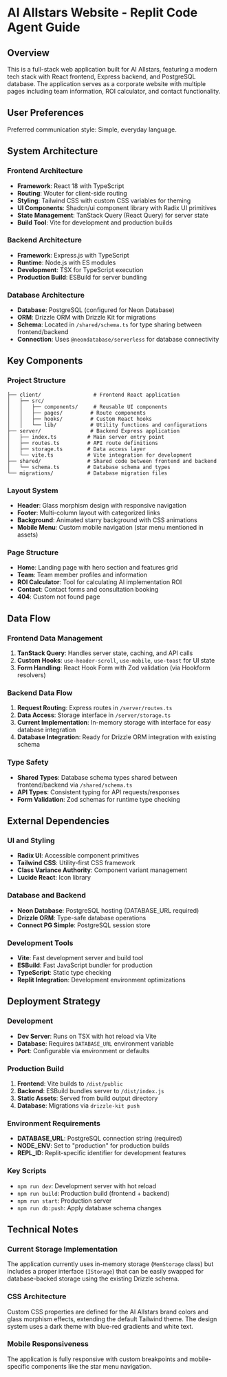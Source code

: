 # AI Allstars Website - Replit Code Agent Guide

## Overview

This is a full-stack web application built for AI Allstars, featuring a modern tech stack with React frontend, Express backend, and PostgreSQL database. The application serves as a corporate website with multiple pages including team information, ROI calculator, and contact functionality.

## User Preferences

Preferred communication style: Simple, everyday language.

## System Architecture

### Frontend Architecture
- **Framework**: React 18 with TypeScript
- **Routing**: Wouter for client-side routing
- **Styling**: Tailwind CSS with custom CSS variables for theming
- **UI Components**: Shadcn/ui component library with Radix UI primitives
- **State Management**: TanStack Query (React Query) for server state
- **Build Tool**: Vite for development and production builds

### Backend Architecture
- **Framework**: Express.js with TypeScript
- **Runtime**: Node.js with ES modules
- **Development**: TSX for TypeScript execution
- **Production Build**: ESBuild for server bundling

### Database Architecture
- **Database**: PostgreSQL (configured for Neon Database)
- **ORM**: Drizzle ORM with Drizzle Kit for migrations
- **Schema**: Located in `/shared/schema.ts` for type sharing between frontend/backend
- **Connection**: Uses `@neondatabase/serverless` for database connectivity

## Key Components

### Project Structure
```
├── client/                 # Frontend React application
│   ├── src/
│   │   ├── components/     # Reusable UI components
│   │   ├── pages/         # Route components
│   │   ├── hooks/         # Custom React hooks
│   │   └── lib/           # Utility functions and configurations
├── server/                # Backend Express application
│   ├── index.ts          # Main server entry point
│   ├── routes.ts         # API route definitions
│   ├── storage.ts        # Data access layer
│   └── vite.ts           # Vite integration for development
├── shared/               # Shared code between frontend and backend
│   └── schema.ts         # Database schema and types
└── migrations/           # Database migration files
```

### Layout System
- **Header**: Glass morphism design with responsive navigation
- **Footer**: Multi-column layout with categorized links
- **Background**: Animated starry background with CSS animations
- **Mobile Menu**: Custom mobile navigation (star menu mentioned in assets)

### Page Structure
- **Home**: Landing page with hero section and features grid
- **Team**: Team member profiles and information
- **ROI Calculator**: Tool for calculating AI implementation ROI
- **Contact**: Contact forms and consultation booking
- **404**: Custom not found page

## Data Flow

### Frontend Data Management
1. **TanStack Query**: Handles server state, caching, and API calls
2. **Custom Hooks**: `use-header-scroll`, `use-mobile`, `use-toast` for UI state
3. **Form Handling**: React Hook Form with Zod validation (via Hookform resolvers)

### Backend Data Flow
1. **Request Routing**: Express routes in `/server/routes.ts`
2. **Data Access**: Storage interface in `/server/storage.ts`
3. **Current Implementation**: In-memory storage with interface for easy database integration
4. **Database Integration**: Ready for Drizzle ORM integration with existing schema

### Type Safety
- **Shared Types**: Database schema types shared between frontend/backend via `/shared/schema.ts`
- **API Types**: Consistent typing for API requests/responses
- **Form Validation**: Zod schemas for runtime type checking

## External Dependencies

### UI and Styling
- **Radix UI**: Accessible component primitives
- **Tailwind CSS**: Utility-first CSS framework
- **Class Variance Authority**: Component variant management
- **Lucide React**: Icon library

### Database and Backend
- **Neon Database**: PostgreSQL hosting (DATABASE_URL required)
- **Drizzle ORM**: Type-safe database operations
- **Connect PG Simple**: PostgreSQL session store

### Development Tools
- **Vite**: Fast development server and build tool
- **ESBuild**: Fast JavaScript bundler for production
- **TypeScript**: Static type checking
- **Replit Integration**: Development environment optimizations

## Deployment Strategy

### Development
- **Dev Server**: Runs on TSX with hot reload via Vite
- **Database**: Requires `DATABASE_URL` environment variable
- **Port**: Configurable via environment or defaults

### Production Build
1. **Frontend**: Vite builds to `/dist/public`
2. **Backend**: ESBuild bundles server to `/dist/index.js`
3. **Static Assets**: Served from build output directory
4. **Database**: Migrations via `drizzle-kit push`

### Environment Requirements
- **DATABASE_URL**: PostgreSQL connection string (required)
- **NODE_ENV**: Set to "production" for production builds
- **REPL_ID**: Replit-specific identifier for development features

### Key Scripts
- `npm run dev`: Development server with hot reload
- `npm run build`: Production build (frontend + backend)
- `npm run start`: Production server
- `npm run db:push`: Apply database schema changes

## Technical Notes

### Current Storage Implementation
The application currently uses in-memory storage (`MemStorage` class) but includes a proper interface (`IStorage`) that can be easily swapped for database-backed storage using the existing Drizzle schema.

### CSS Architecture
Custom CSS properties are defined for the AI Allstars brand colors and glass morphism effects, extending the default Tailwind theme. The design system uses a dark theme with blue-red gradients and white text.

### Mobile Responsiveness
The application is fully responsive with custom breakpoints and mobile-specific components like the star menu navigation.
